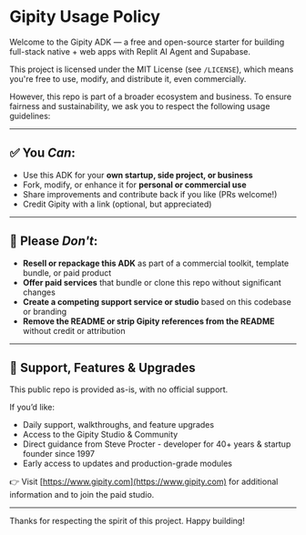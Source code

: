 # Gipity Usage Policy

Welcome to the Gipity ADK — a free and open-source starter for building full-stack native + web apps with Replit AI Agent and Supabase.

This project is licensed under the MIT License (see `/LICENSE`), which means you're free to use, modify, and distribute it, even commercially.

However, this repo is part of a broader ecosystem and business. To ensure fairness and sustainability, we ask you to respect the following usage guidelines:

---

## ✅ You *Can*:
- Use this ADK for your **own startup, side project, or business**
- Fork, modify, or enhance it for **personal or commercial use**
- Share improvements and contribute back if you like (PRs welcome!)
- Credit Gipity with a link (optional, but appreciated)

---

## 🚫 Please *Don't*:
- **Resell or repackage this ADK** as part of a commercial toolkit, template bundle, or paid product
- **Offer paid services** that bundle or clone this repo without significant changes
- **Create a competing support service or studio** based on this codebase or branding
- **Remove the README or strip Gipity references from the README** without credit or attribution

---

## 💬 Support, Features & Upgrades

This public repo is provided as-is, with no official support.

If you’d like:

- Daily support, walkthroughs, and feature upgrades
- Access to the Gipity Studio & Community
- Direct guidance from Steve Procter - developer for 40+ years & startup founder since 1997
- Early access to updates and production-grade modules

👉 Visit [https://www.gipity.com](https://www.gipity.com) for additional information and to join the paid studio.

---

Thanks for respecting the spirit of this project. Happy building!
